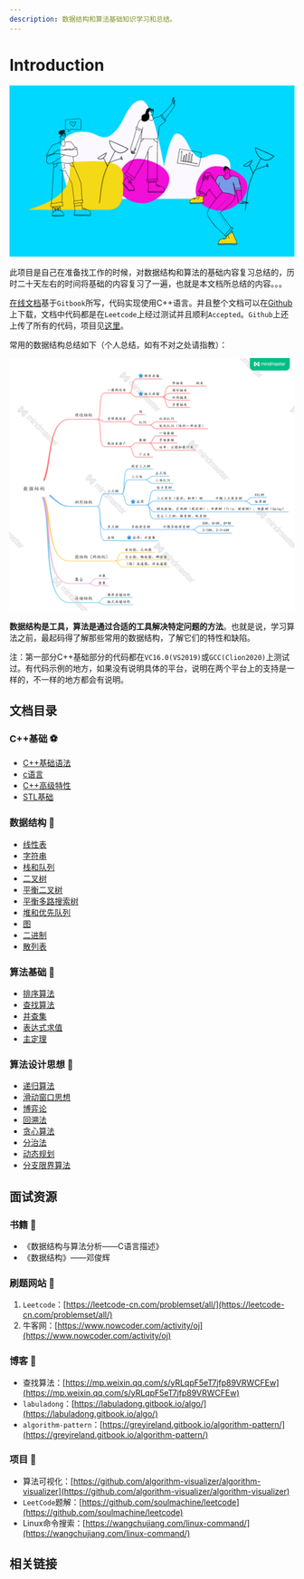 ```yaml
---
description: 数据结构和算法基础知识学习和总结。
---
```


# Introduction

![](.gitbook/assets/title.png)

此项目是自己在准备找工作的时候，对数据结构和算法的基础内容复习总结的，历时二十天左右的时间将基础的内容复习了一遍，也就是本文档所总结的内容。。。

[在线文档](https://mqjyl2012.gitbook.io/algorithm/)基于`Gitbook`所写，代码实现使用C++语言。并且整个文档可以在[Github](https://github.com/JLCreater2015/algorithm-pattern)上下载，文档中代码都是在`Leetcode`上经过测试并且顺利`Accepted`。`Github`上还上传了所有的代码，项目见[这里](https://github.com/JLCreater2015/algorithm-pattern-code)。

常用的数据结构总结如下（个人总结，如有不对之处请指教）：

![](.gitbook/assets/shu-ju-jie-gou-%20%281%29.png)

**数据结构是工具，算法是通过合适的工具解决特定问题的方法**。也就是说，学习算法之前，最起码得了解那些常用的数据结构，了解它们的特性和缺陷。

注：第一部分C++基础部分的代码都在`VC16.0(VS2019)`或`GCC(Clion2020)`上测试过。有代码示例的地方，如果没有说明具体的平台，说明在两个平台上的支持是一样的，不一样的地方都会有说明。

## 文档目录

### C++基础 ⚽ 

* [C++基础语法](c++/c++-syntax/)
* [c语言](c++/c/)
* [C++高级特性](c++/advanced-c++/)
* [STL基础](c++/stl-basics/)

### 数据结构 🏀 

* [线性表](data-structure/linear-list.md)
* [字符串](data-structure/string.md)
* [栈和队列](data-structure/stack-and-queue.md)
* [二叉树](data-structure/binary-tree.md)
* [平衡二叉树](data-structure/balanced-binary-tree.md)
* [平衡多路搜索树](data-structure/balanced-multipath-search-tree.md)
* [堆和优先队列](data-structure/heap-and-priority-queues.md)
* [图](data-structure/graph.md)
* [二进制](data-structure/binary-system.md)
* [散列表](data-structure/hash-table.md)

### 算法基础 🏐 

* [排序算法](algorithm/sort-algorithm.md)
* [查找算法](algorithm/search-algorithm.md)
* [并查集](algorithm/union-find.md)
* [表达式求值](algorithm/expression-evaluation.md)
* [主定理](algorithm/master-theorem.md)

### 算法设计思想 🥎 

* [递归算法](algorithm-thinking/recursive-algorithm.md)
* [滑动窗口思想](algorithm-thinking/sliding-window.md)
* [博弈论](algorithm-thinking/game-theory.md)
* [回溯法](algorithm-thinking/backtracking-algorithm.md)
* [贪心算法](algorithm-thinking/greedy-algorithm.md)
* [分治法](algorithm-thinking/divide-and-conquer-algorithm.md)
* [动态规划](algorithm-thinking/dynamic-programming-algorithm.md)
* [分支限界算法](algorithm-thinking/branch-and-bound.md)

## 面试资源

### 书籍 🍈 

* 《数据结构与算法分析——C语言描述》
* 《数据结构》——邓俊辉

### 刷题网站 🍊 

1. `Leetcode`：[https://leetcode-cn.com/problemset/all/](https://leetcode-cn.com/problemset/all/)
2. 牛客网：[https://www.nowcoder.com/activity/oj](https://www.nowcoder.com/activity/oj)

### 博客 🍍 

* 查找算法：[https://mp.weixin.qq.com/s/yRLqpF5eT7jfp89VRWCFEw](https://mp.weixin.qq.com/s/yRLqpF5eT7jfp89VRWCFEw)
* `labuladong`：[https://labuladong.gitbook.io/algo/](https://labuladong.gitbook.io/algo/)
* `algorithm-pattern`：[https://greyireland.gitbook.io/algorithm-pattern/](https://greyireland.gitbook.io/algorithm-pattern/)

### 项目 🍇 

* 算法可视化：[https://github.com/algorithm-visualizer/algorithm-visualizer](https://github.com/algorithm-visualizer/algorithm-visualizer)
* `LeetCode`题解：[https://github.com/soulmachine/leetcode](https://github.com/soulmachine/leetcode)
* Linux命令搜索：[https://wangchujiang.com/linux-command/](https://wangchujiang.com/linux-command/)

## 相关链接

